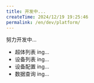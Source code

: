 ```yaml
---
title: 开发中...
createTime: 2024/12/19 19:25:46
permalink: /en/dev/platform/
---
```


努力开发中...

- 超体列表  ing...
- 设备列表  ing...
- 设备配置  ing...
- 数据查询  ing...